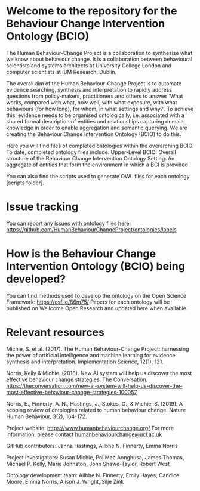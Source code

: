 # Welcome to the repository for the Behaviour Change Intervention Ontology (BCIO)

The Human Behaviour-Change Project is a collaboration to synthesise what we know about behaviour change. It is a collaboration between behavioural scientists and systems architects at University College London and computer scientists at IBM Research, Dublin. 

The overall aim of the Human Behaviour-Change Project is to automate evidence searching, synthesis and interpretation to rapidly address questions from policy-makers, practitioners and others to answer ‘What works, compared with what, how well, with what exposure, with what behaviours (for how long), for whom, in what settings and why?’.  To achieve this, evidence needs to be organised ontologically, i.e. associated with a shared formal description of entities and relationships capturing domain knowledge in order to enable aggregation and semantic querying. We are creating the Behaviour Change Intervention Ontology (BCIO) to do this. 

Here you will find files of completed ontologies within the overarching BCIO. 
To date, completed ontology files include: 
Upper-Level BCIO:  Overall structure of the Behaviour Change Intervention Ontology 
Setting: An aggregate of entities that form the environment in which a BCI is provided 

You can also find the scripts used to generate OWL files for each ontology [scripts folder]. 

# Issue tracking 
You can report any issues with ontology files here: https://github.com/HumanBehaviourChangeProject/ontologies/labels 

# How is the Behaviour Change Intervention Ontology (BCIO) being developed? 
You can find methods used to develop the ontology on the Open Science Framework: https://osf.io/86m75/ 
Papers for each ontology will be published on Wellcome Open Research and updated here when available. 

# Relevant resources 
Michie, S. et al. (2017). The Human Behaviour-Change Project: harnessing the power of artificial intelligence and machine learning for evidence synthesis and interpretation. Implementation Science, 12(1), 121.  

Norris, Kelly & Michie. (2018). New AI system will help us discover the most effective behaviour change strategies. The Conversation. https://theconversation.com/new-ai-system-will-help-us-discover-the-most-effective-behaviour-change-strategies-100057  

Norris, E., Finnerty, A. N., Hastings, J., Stokes, G., & Michie, S. (2019). A scoping review of ontologies related to human behaviour change. Nature Human Behaviour, 3(2), 164-172. 

Project website: https://www.humanbehaviourchange.org/ 
For more information, please contact humanbehaviourchange@ucl.ac.uk  



GitHub contributors: 
Janna Hastings, Ailbhe N. Finnerty, Emma Norris 

Project Investigators: 
Susan Michie, Pol Mac Aonghusa, James Thomas, Michael P. Kelly, Marie Johnston, John Shawe-Taylor, Robert West 

Ontology development team: 
Ailbhe N. Finnerty, Emily Hayes, Candice Moore, Emma Norris, Alison J. Wright, Silje Zink 
